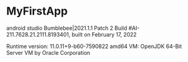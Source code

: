 # MyFirstApp

android studio Bumblebee|2021.1.1 Patch 2
Build #AI-211.7628.21.2111.8193401, built on February 17, 2022

Runtime version: 11.0.11+9-b60-7590822 amd64
VM: OpenJDK 64-Bit Server VM by Oracle Corporation

